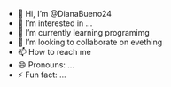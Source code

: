 - 👋 Hi, I’m @DianaBueno24
- 👀 I’m interested in ...
- 🌱 I’m currently learning programimg 
- 💞️ I’m looking to collaborate on evething 
- 📫 How to reach me 
- 😄 Pronouns: ...
- ⚡ Fun fact: ...

<!---
DianaBueno24/DianaBueno24 is a ✨ special ✨ repository because its `README.md` (this file) appears on your GitHub profile.
You can click the Preview link to take a look at your changes.
--->
